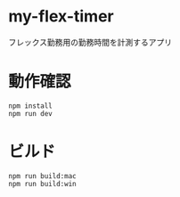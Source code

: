# my-flex-timer
フレックス勤務用の勤務時間を計測するアプリ

# 動作確認
```
npm install
npm run dev
```

# ビルド
```
npm run build:mac
npm run build:win
```
